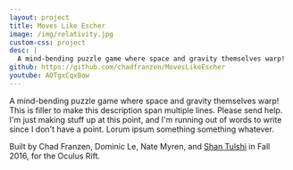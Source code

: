 ```yaml
---
layout: project
title: Moves Like Escher
image: /img/relativity.jpg
custom-css: project
desc: |
  A mind-bending puzzle game where space and gravity themselves warp!
github: https://github.com/chadfranzen/MovesLikeEscher
youtube: AOTgxCqxBow
---
```

A mind-bending puzzle game where space and gravity themselves warp! This is filler to make this description span multiple lines. 
Please send help. I'm just making stuff up at this point, and I'm running out of words to write since I don't have a point.
Lorum ipsum something something whatever.

Built by Chad Franzen, Dominic Le, Nate Myren, and [Shan Tulshi](https://notgood.site) in Fall 2016, for the Oculus Rift.